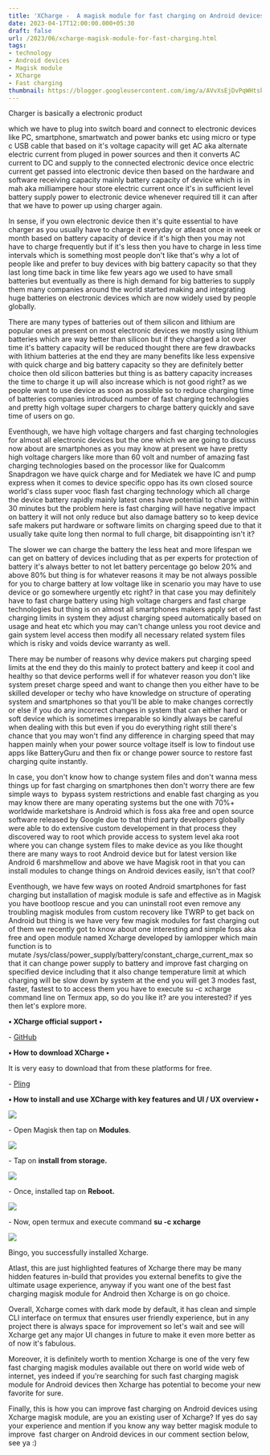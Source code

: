 ```yaml
---
title: 'XCharge -  A magisk module for fast charging on Android devices. '
date: 2023-04-17T12:00:00.000+05:30
draft: false
url: /2023/06/xcharge-magisk-module-for-fast-charging.html
tags: 
- technology
- Android devices
- Magisk module
- XCharge
- Fast charging
thumbnail: https://blogger.googleusercontent.com/img/a/AVvXsEjDvPqWHtskvGkIAAIxR2GrD31PanxunSnq2Qea58DwnKViZaLXNZ-rGRuclmhB0An0hzRfxzggXZXQ-tU7DGAHOz_3iUOWCTQjtL7ZRCPPZOV1Ks-00xSu0oIjbtHfqJr2gVg9iOzIs9QD1FcPS3om_3D7xKrGUTKTUPOeZ5k3LJsfq39SfMTttH_R3T-O
---
```


  

Charger is basically a electronic product 

which we have to plug into switch board and connect to electronic devices like PC, smartphone, smartwatch and power banks etc using micro or type c USB cable that based on it's voltage capacity will get AC aka alternate electric current from pluged in power sources and then it converts AC current to DC and supply to the connected electronic device once electric current get passed into electronic device then based on the hardware and software receiving capacity mainly battery capacity of device which is in mah aka milliampere hour store electric current once it's in sufficient level battery supply power to electronic device whenever required till it can after that we have to power up using charger again.

  

In sense, if you own electronic device then it's quite essential to have charger as you usually have to charge it everyday or atleast once in week or month based on battery capacity of device if it's high then you may not have to charge frequently but if it's less then you have to charge in less time intervals which is something most people don't like that's why a lot of people like and prefer to buy devices with big battery capacity so that they last long time back in time like few years ago we used to have small batteries but eventually as there is high demand for big batteries to supply them many companies around the world started making and integrating huge batteries on electronic devices which are now widely used by people globally.

  

There are many types of batteries out of them silicon and lithium are popular ones at present on most electronic devices we mostly using lithium batteries which are way better than silicon but if they charged a lot over time it's battery capacity will be reduced thought there are few drawbacks with lithium batteries at the end they are many benefits like less expensive with quick charge and big battery capacity so they are definitely better choice then old silicon batteries but thing is as battery capacity increases the time to charge it up will also increase which is not good right? as we people want to use device as soon as possible so to reduce charging time of batteries companies introduced number of fast charging technologies and pretty high voltage super chargers to charge battery quickly and save time of users on go.

  

Eventhough, we have high voltage chargers and fast charging technologies for almost all electronic devices but the one which we are going to discuss now about are smartphones as you may know at present we have pretty high voltage chargers like more than 60 volt and number of amazing fast charging technologies based on the processor like for Qualcomm Snapdragon we have quick charge and for Mediatek we have IC and pump express when it comes to device specific oppo has its own closed source world's class super vooc flash fast charging technology which all charge the device battery rapidly mainly latest ones have potential to charge within 30 minutes but the problem here is fast charging will have negative impact on battery it will not only reduce but also damage battery so to keep device safe makers put hardware or software limits on charging speed due to that it usually take quite long then normal to full charge, bit disappointing isn't it?

  

The slower we can charge the battery the less heat and more lifespan we can get on battery of devices including that as per experts for protection of battery it's always better to not let battery percentage go below 20% and above 80% but thing is for whatever reasons it may be not always possible for you to charge battery at low voltage like in scenario you may have to use device or go somewhere urgently etc right? in that case you may definitely have to fast charge battery using high voltage chargers and fast charge technologies but thing is on almost all smartphones makers apply set of fast charging limits in system they adjust charging speed automatically based on usage and heat etc which you may can't change unless you root device and gain system level access then modify all necessary related system files which is risky and voids device warranty as well.

  

There may be number of reasons why device makers put charging speed limits at the end they do this mainly to protect battery and keep it cool and healthy so that device performs well if for whatever reason you don't like system preset charge speed and want to change then you either have to be skilled developer or techy who have knowledge on structure of operating system and smartphones so that you'll be able to make changes correctly or else if you do any incorrect changes in system that can either hard or soft device which is sometimes irreparable so kindly always be careful when dealing with this but even if you do everything right still there's chance that you may won't find any difference in charging speed that may happen mainly when your power source voltage itself is low to findout use apps like BatteryGuru and then fix or change power source to restore fast charging quite instantly.

  

In case, you don't know how to change system files and don't wanna mess things up for fast charging on smartphones then don't worry there are few simple ways to  bypass system restrictions and enable fast charging as you may know there are many operating systems but the one with 70%+ worldwide marketshare is Android which is foss aka free and open source software released by Google due to that third party developers globally were able to do extensive custom developement in that process they discovered way to root which provide access to system level aka root where you can change system files to make device as you like thought there are many ways to root Android device but for latest version like Android 6 marshmellow and above we have Magisk root in that you can install modules to change things on Android devices easily, isn't that cool?

  

Eventhough, we have few ways on rooted Android smartphones for fast charging but installation of magisk module is safe and effective as in Magisk you have bootloop rescue and you can uninstall root even remove any troubling magisk modules from custom recovery like TWRP to get back on Android but thing is we have very few magisk modules for fast charging out of them we recently got to know about one interesting and simple foss aka free and open module named Xcharge developed by iamlopper which main function is to mutate /sys/class/power\_supply/battery/constant\_charge\_current\_max so that it can change power supply to battery and improve fast charging on specified device including that it also change temperature limit at which charging will be slow down by system at the end you will get 3 modes fast, faster, fastest to to access them you have to execute su -c xcharge command line on Termux app, so do you like it? are you interested? if yes then let's explore more.

  

**• XCharge official support •**

\- [GitHub](https://github.com/iamlooper/XCharge)

**• How to download XCharge •**

It is very easy to download that from these platforms for free.

  

\- [Pling](https://www.pling.com/p/1832596/)

**• How to install and use XCharge with key features and UI / UX overview •**

 **![](https://blogger.googleusercontent.com/img/a/AVvXsEjAXBIU93yIU3FpTJxUQthTEHO45v6TbFv69K5pYt27TkXAzbu6WBCI-wNcaQ0Y4Pk2fa46CHvHFIQsVHJ7jzUgXO-vXPBUYI02NkCatAOC0B_5oaBFsFEQr-iHMWaWhOOesvDj9cICQefO2nnfjSbtGTwrWmJY0I1G9CaZIavDOtDLFAh0-TiETZCZkEP9)** 

\- Open Magisk then tap on **Modules**.

  

 ![](https://blogger.googleusercontent.com/img/a/AVvXsEie5Xw88YtfnYiU7BgzIahdlWfxzMQG4jgGEwTIAnx2n0PZzgZ4bUqTxrT5jfdbj2UthDmnHmH1psoSPZTJCINWDFq4yzArrUa1JmyvnkY5vMjlOIG0_XC6hav7h-k3lE6B4nagtju8b2uj6KxDJoAD1wvaZso5LlQrR0xH1Yfa238gVOu-ITp2cwt6IV4N) 

  

\- Tap on **install from storage.**

 **![](https://blogger.googleusercontent.com/img/a/AVvXsEgmB9Wg2LFuNysj_3VwalRL7ceLj1fqklNc4BPyxic-Nry3wXhSr67HFp1z7TZJjKKPbop_Namocx5PSvSkZRdrbwjWLUItSvE62cwfBLL-c9xpsDO6N5rR3QVOtcQL-xfSllKipg8UO5b2g4E8VeCpRM1-_QxaLKlnugwKNa182FycsLPGOHsDhMcQUpQZ)** 

\- Once, installed tap on **Reboot.**

  

 ![](https://blogger.googleusercontent.com/img/a/AVvXsEigP3IYHbE-KpgLQCgBcwxn0Xd6BnU9-fLZo_NP15zgvvO_voGYqTeayTTjOIK84IPzvzVmXmgHEc1uJCquO4IyyjaBerV_Dk1PcUMIctgHajQxnlRaLXnoelykMjlXFxLOl6sYHHEY8vSWkIdfuRtMOJjyxjX4cTgm0B5xwB3vW8VtzCcbUqnLTDHFawS6) 

  

\- Now, open termux and execute command **su -c xcharge**

 **![](https://blogger.googleusercontent.com/img/a/AVvXsEh3HIsa5eyg2RSI5GE0yYemoMDwcJeBbg0a01LF03IZ_3ugS1u0atOyTtEgqOSH1Dknl8e0Q910kRtpcHr5fF3AoWr3lIPmZldyBpONHwDxk2eTwnc2NjVJLnard7xG8Kw0BEV94HpNkeZGHKLVopnIM-humI3KqHcROGKWFzzVvohayPBc_fzySvX2Xmm7)** 

Bingo, you successfully installed Xcharge.

  

Atlast, this are just highlighted features of Xcharge there may be many hidden features in-build that provides you external benefits to give the ultimate usage experience, anyway if you want one of the best fast charging magisk module for Android then Xcharge is on go choice.

  

Overall, Xcharge comes with dark mode by default, it has clean and simple CLI interface on termux that ensures user friendly experience, but in any project there is always space for improvement so let's wait and see will Xcharge get any major UI changes in future to make it even more better as of now it's fabulous.

  

Moreover, it is definitely worth to mention Xcharge is one of the very few fast charging magisk modules available out there on world wide web of internet, yes indeed if you're searching for such fast charging magisk module for Android devices then Xcharge has potential to become your new favorite for sure.

  

Finally, this is how you can improve fast charging on Android devices using Xcharge magisk module, are you an existing user of Xcharge? If yes do say your experience and mention if you know any way better magisk module to improve  fast charger on Android devices in our comment section below, see ya :)